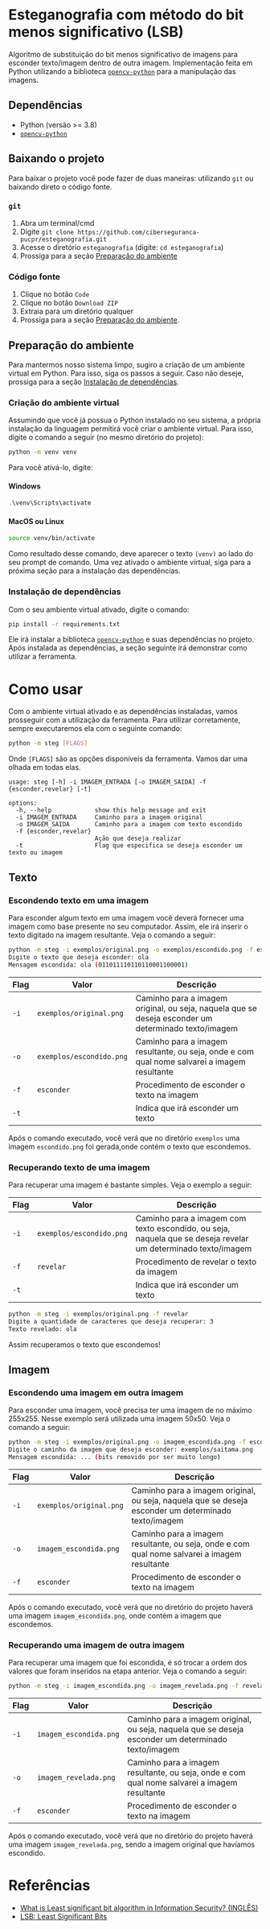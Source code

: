 # Esteganografia com método do bit menos significativo (LSB)
Algoritmo de substituição do bit menos significativo de imagens para esconder texto/imagem dentro de outra imagem. Implementação feita em Python utilizando a biblioteca [```opencv-python```](https://github.com/opencv/opencv-python) para a manipulação das imagens.

## Dependências
- Python (versão >= 3.8)
- [```opencv-python```](https://github.com/opencv/opencv-python)

## Baixando o projeto
Para baixar o projeto você pode fazer de duas maneiras: utilizando ```git``` ou baixando direto o código fonte.

### ```git```
1. Abra um terminal/cmd
2. Digite ```git clone https://github.com/ciberseguranca-pucpr/esteganografia.git```
3. Acesse o diretório ```esteganografia``` (digite: ```cd esteganografia```)
4. Prossiga para a seção [Preparação do ambiente](#preparação-do-ambiente)

### Código fonte
1. Clique no botão ```Code```
2. Clique no botão ```Download ZIP```
3. Extraia para um diretório qualquer
4. Prossiga para a seção [Preparação do ambiente](#preparação-do-ambiente).

## Preparação do ambiente
Para mantermos nosso sistema limpo, sugiro a criação de um ambiente virtual em Python. Para isso, siga os passos a seguir. Caso não deseje, prossiga para a seção [Instalação de dependências](#instalação-de-dependências).

### Criação do ambiente virtual
Assumindo que você já possua o Python instalado no seu sistema, a própria instalação da linguagem permitirá você criar o ambiente virtual. Para isso, digite o comando a seguir (no mesmo diretório do projeto):
```sh
python -m venv venv
```

Para você ativá-lo, digite: 

#### Windows
```powershell
.\venv\Scripts\activate
```

#### MacOS ou Linux
```sh
source venv/bin/activate
```

Como resultado desse comando, deve aparecer o texto ```(venv)``` ao lado do seu prompt de comando. Uma vez ativado o ambiente virtual, siga para a próxima seção para a instalação das dependências.

### Instalação de dependências
Com o seu ambiente virtual ativado, digite o comando:
```sh
pip install -r requirements.txt
```

Ele irá instalar a biblioteca [```opencv-python```](https://github.com/opencv/opencv-python) e suas dependências no projeto. Após instalada as dependências, a seção seguinte irá demonstrar como utilizar a ferramenta.

# Como usar
Com o ambiente virtual ativado e as dependências instaladas, vamos prosseguir com a utilização da ferramenta. Para utilizar corretamente, sempre executaremos ela com o seguinte comando:

```sh
python -m steg [FLAGS]
```

Onde ```[FLAGS]``` são as opções disponíveis da ferramenta. Vamos dar uma olhada em todas elas.

```text
usage: steg [-h] -i IMAGEM_ENTRADA [-o IMAGEM_SAIDA] -f {esconder,revelar} [-t]

options:
  -h, --help            show this help message and exit
  -i IMAGEM_ENTRADA     Caminho para a imagem original
  -o IMAGEM_SAIDA       Caminho para a imagem com texto escondido
  -f {esconder,revelar}
                        Ação que deseja realizar
  -t                    Flag que especifica se deseja esconder um texto ou imagem
```
## Texto

### Escondendo texto em uma imagem
Para esconder algum texto em uma imagem você deverá fornecer uma imagem como base presente no seu computador. Assim, ele irá inserir o texto digitado na imagem resultante. Veja o comando a seguir:

```sh
python -m steg -i exemplos/original.png -o exemplos/escondido.png -f esconder
Digite o texto que deseja esconder: ola
Mensagem escondida: ola (011011110110110001100001)
```

| Flag | Valor                  | Descrição                                                                                           |
|------|------------------------|-----------------------------------------------------------------------------------------------------|
| ```-i```   | ```exemplos/original.png```  | Caminho para a imagem original, ou seja, naquela que se deseja esconder um determinado texto/imagem |
| ```-o```   | ```exemplos/escondido.png```| Caminho para a imagem resultante, ou seja, onde e com qual nome salvarei a imagem resultante        |
| ```-f```   | ```esconder```               | Procedimento de esconder o texto na imagem                                                          |
| ```-t```   |             | Indica que irá esconder um texto                                                          |

Após o comando executado, você verá que no diretório ```exemplos``` uma imagem ```escondido.png``` foi gerada,onde contém o texto que escondemos.

### Recuperando texto de uma imagem
Para recuperar uma imagem é bastante simples. Veja o exemplo a seguir:

| Flag | Valor                  | Descrição                                                                                           |
|------|------------------------|-----------------------------------------------------------------------------------------------------|
| ```-i```   | ```exemplos/escondido.png```  | Caminho para a imagem com texto escondido, ou seja, naquela que se deseja revelar um determinado texto/imagem |
| ```-f```   | ```revelar```               | Procedimento de revelar o texto da imagem                                                          |
| ```-t```   |             | Indica que irá esconder um texto                                                          |

```sh
python -m steg -i exemplos/original.png -f revelar
Digite a quantidade de caracteres que deseja recuperar: 3 
Texto revelado: ola
```

Assim recuperamos o texto que escondemos!

## Imagem
### Escondendo uma imagem em outra imagem
Para esconder uma imagem, você precisa ter uma imagem de no máximo 255x255. Nesse exemplo será utilizada uma imagem 50x50. Veja o comando a seguir:
```sh
python -m steg -i exemplos/original.png -o imagem_escondida.png -f esconder
Digite o caminho da imagem que deseja esconder: exemplos/saitama.png
Mensagem escondida: ... (bits removido por ser muito longo)
```

| Flag | Valor                  | Descrição                                                                                           |
|------|------------------------|-----------------------------------------------------------------------------------------------------|
| ```-i```   | ```exemplos/original.png```  | Caminho para a imagem original, ou seja, naquela que se deseja esconder um determinado texto/imagem |
| ```-o```   | ```imagem_escondida.png```| Caminho para a imagem resultante, ou seja, onde e com qual nome salvarei a imagem resultante        |
| ```-f```   | ```esconder```               | Procedimento de esconder o texto na imagem                                                          |

Após o comando executado, você verá que no diretório do projeto haverá uma imagem ```imagem_escondida.png```, onde contém a imagem que escondemos.

### Recuperando uma imagem de outra imagem
Para recuperar uma imagem que foi escondida, é só trocar a ordem dos valores que foram inseridos na etapa anterior. Veja o comando a seguir:
```sh
python -m steg -i imagem_escondida.png -o imagem_revelada.png -f revelar 
```

| Flag | Valor                  | Descrição                                                                                           |
|------|------------------------|-----------------------------------------------------------------------------------------------------|
| ```-i```   | ```imagem_escondida.png```  | Caminho para a imagem original, ou seja, naquela que se deseja esconder um determinado texto/imagem |
| ```-o```   | ```imagem_revelada.png```| Caminho para a imagem resultante, ou seja, onde e com qual nome salvarei a imagem resultante        |
| ```-f```   | ```esconder```               | Procedimento de esconder o texto na imagem                                                          |

Após o comando executado, você verá que no diretório do projeto haverá uma imagem ```imagem_revelada.png```, sendo a imagem original que havíamos escondido.


# Referências
- [What is Least significant bit algorithm in Information Security? (INGLÊS)](https://www.tutorialspoint.com/what-is-least-significant-bit-algorithm-in-information-security)
- [LSB: Least Significant Bits](https://wiki.imesec.ime.usp.br/books/ctf-starter-pack/page/lsb-least-significant-bits)